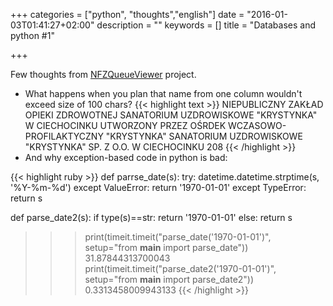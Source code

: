 +++
categories = ["python", "thoughts","english"]
date = "2016-01-03T01:41:27+02:00"
description = ""
keywords = []
title = "Databases and python #1"

+++

Few thoughts from [NFZQueueViewer](https://github.com/jpalczewski/NFZQueueViewer) project.
<!--more-->

 - What happens when you plan that name from one column wouldn't exceed size of 100 chars?
{{< highlight text >}} 
NIEPUBLICZNY ZAKŁAD OPIEKI ZDROWOTNEJ SANATORIUM UZDROWISKOWE "KRYSTYNKA" W CIECHOCINKU UTWORZONY PRZEZ OŚRDEK WCZASOWO-PROFILAKTYCZNY "KRYSTYNKA" SANATORIUM UZDROWISKOWE "KRYSTYNKA" SP. Z O.O. W CIECHOCINKU         208
{{<  /highlight >}} 
 - And why exception-based code in python is bad:

{{< highlight ruby >}} 
def parrse_date(s):
    try:
        datetime.datetime.strptime(s, '%Y-%m-%d')
    except ValueError:
        return '1970-01-01'
    except TypeError:
        return s

def parse_date2(s):
    if type(s)==str:
        return '1970-01-01'
    else:
        return s

>>> print(timeit.timeit("parse_date('1970-01-01')", setup="from __main__ import parse_date"))
31.87844313700043
>>> print(timeit.timeit("parse_date2('1970-01-01')", setup="from __main__ import parse_date2"))
0.3313458009943133
{{< /highlight >}}

